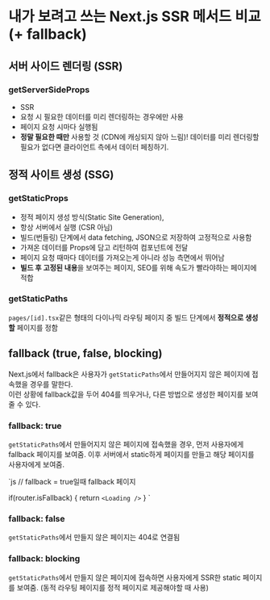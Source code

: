 # 내가 보려고 쓰는 Next.js SSR 메서드 비교 (+ fallback)

## 서버 사이드 렌더링 (SSR)

### getServerSideProps

- SSR
- 요청 시 필요한 데이터를 미리 렌더링하는 경우에만 사용
- 페이지 요청 시마다 실행됨
- **정말 필요한 때만** 사용할 것 (CDN에 캐싱되지 않아 느림)! 데이터를 미리 렌더링할 필요가 없다면 클라이언트 측에서 데이터 페칭하기.

## 정적 사이트 생성 (SSG)

### getStaticProps

- 정적 페이지 생성 방식(Static Site Generation),
- 항상 서버에서 실행 (CSR 아님)
- 빌드(번들링) 단계에서 data fetching, JSON으로 저장하여 고정적으로 사용함
- 가져온 데이터를 Props에 담고 리턴하여 컴포넌트에 전달
- 페이지 요청 때마다 데이터를 가져오는게 아니라 성능 측면에서 뛰어남
- **빌드 후 고정된 내용**을 보여주는 페이지, SEO를 위해 속도가 빨라야하는 페이지에 적합

### getStaticPaths

`pages/[id].tsx`같은 형태의 다이나믹 라우팅 페이지 중 빌드 단계에서 **정적으로 생성할** 페이지를 정함

## fallback (true, false, blocking)

Next.js에서 fallback은 사용자가 `getStaticPaths`에서 만들어지지 않은 페이지에 접속했을 경우를 말한다.  
이런 상황에 fallback값을 두어 404를 띄우거나, 다른 방법으로 생성한 페이지를 보여줄 수 있다.

### fallback: true

`getStaticPaths`에서 만들어지지 않은 페이지에 접속했을 경우, 먼저 사용자에게 fallback 페이지를 보여줌.
이후 서버에서 static하게 페이지를 만들고 해당 페이지를 사용자에게 보여줌.

`js
// fallback = true일때 fallback 페이지

if(router.isFallback) {
    return `<Loading />`
}
`

### fallback: false

`getStaticPaths`에서 만들지 않은 페이지는 404로 연결됨

### fallback: blocking

`getStaticPaths`에서 만들지 않은 페이지에 접속하면 사용자에게 SSR한 static 페이지를 보여줌.
(동적 라우팅 페이지를 정적 페이지로 제공해야할 때 사용)
